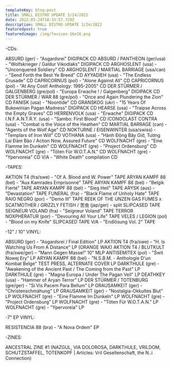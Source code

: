 ```yaml
---
templateKey: blog-post
title: SMALL DISTRO UPDATE 3/24/2022
date: 2022-03-24T18:33:57.729Z
description: SMALL DISTRO UPDATE 3/24/2022
featuredpost: true
featuredimage: /img/favicon-16x16.png
---
```

\-CDs:

ABSURD (ger) - "Asgardsrei" DIGIPACK CD
ABSURD / PANTHEON (ger/usa) - "Wolfskrieger / Galdur Vikodlaks" DIGIPACK CD
ARGHOSLENT (usa) - "Unconquered Soldiery" CD
ARGHOSLENT / MARTIAL BARRIAGE (usa/can) - "Send Forth the Best Ye Breed" CD
AYYADIEH (usa) - "The Endless Crusade" CD
CAPRICORNUS (pol) - "Alone Against All" CD
CAPRICORNUS (pol) - "At Any Cost! Anthology: 1995-2005" CD
DER STÜRMER / GALGENBERG (gre/pol) - "Europa Erwache ! / Galgenberg" DIGIPACK CD
DER STÜRMER / WAR 88 (gre/pol) - "Once and Again Plundering the Zion" CD
FANISK (usa) - "Noontide" CD
GRANSKOG (ukr) - "15 Years Of Bukowinian Pagan Madness" DIGIPACK CD
HEARSE (usa) - "Traipse Across the Empty Graves" CD
HERRENVOLK (usa) - "Erwache" DIGIPACK CD
I.N.F.A.N.T.R.Y. (usa) - "Sambo: First Blood" CD
ICONOCLAST CONTRA (usa) - "Combat is the Voice of the Heathen" CD
MARTIAL BARRAGE (can) - "Agents of the Wolf Age" CD
NOKTURNE / EISENWINTER (usa/swiss) - "Templars of Iron Will" CD
VOTHANA (usa) - "Hành Động Bây Giờ, Tương Lai Đảm Bảo / Action Now, Assured Future" CD
WOLFNACHT (gre) - "Eine Flamme Im Dunkeln" CD
WOLFNACHT (gre) - "Project Ordensburg" CD
WOLFNACHT (gre) - "Töten Für W.O.T.A.N." CD
WOLFNACHT (gre) - "Ypervoreia" CD
V/A - "White Death" compilation CD

\-TAPES:

AKTION T4 (fra/swe) - "Of A. Blood and W. Power" TAPE
ARYAN KAMPF 88 (bel) - "Aux Kamrades Emprisonné" TAPE
ARYAN KAMPF 88 (bel) - "Belgik Fierté" TAPE
ARYAN KAMPF 88 (bel) - "Sieg Heil" TAPE
ARYSK (aus) - "Devastation" TAPE
FUNERAL (fra) - "Black Flame of Unholy Hate" TAPE
RAIO NEGRO (por) - "Demo III" TAPE
REEK OF THE UNZEN GAS FUMES x SCATMOTHER / GRIZZLY FETISH / 苦虫 (jap/ger) - split SLIPCASED TAPE
SEIGNEUR VOLAND (fra) - "Seigneur Voland" TAPE
TERROR NOXPHERATUR (por) - "Devouring All Your Life" TAPE
VELES / LEGION (pol) - "Blood on my Knife" SLIPCASED TAPE
V/A - "Endlösung Vol. 2" TAPE

\-12" / 10" VINYL:

ABSURD (ger) - "Asgardsrei / Final Edition" LP
AKTION T4 (fra/swe) - "H. Is Watching Us From A Distance" LP (ORANGE WAX)
AKTION T4 / BLUTKULT (fra/swe/ger) – "Mann Gegen Masse!" 10" MLP
ANTISEMITEX (pol) - "Świt Nowej Ery" LP
ARYAN KAMPF 88 (bel) - "N.S.B.M. - Anthologie D'un Kombat Belge" TEST PRESS, ALTERNATE COVER LP
DARKTHULE (gre) - "Awakening of the Ancient Past / The Coming from the Past" LP
DARKTHULE (gre) - "Magna Europa / Under The Pagan Veil" LP
DEATHKEY (usa) - "Hammer of Aryan Terror" LP
DER STÜRMER / TOTENBURG (gre/ger) - "Si Vis Pacem Para Bellum" LP
GRAUSAMKEIT (ger) - "Christenschmähung" LP
GRAUSAMKEIT (ger) - "Nostalgia-Okkultes Blut" LP
WOLFNACHT (gre) - "Eine Flamme Im Dunkeln" LP
WOLFNACHT (gre) - "Project Ordensburg" LP
WOLFNACHT (gre) - "Töten Für W.O.T.A.N." LP
WOLFNACHT (gre) - "Ypervoreia" LP

\-7" EP VINYL:

RESISTENCIA 88 (bra) - "A Nova Ordem" EP

\-ZINES:

ANCESTRAL ZINE #1 (NAZGUL, VIA DOLOROSA, DARKTHULE, VRILDOM, SCHUTZSTAFFEL, TOTENKOPF | Articles: Vril Gesellenschaft, the N..i Connection)